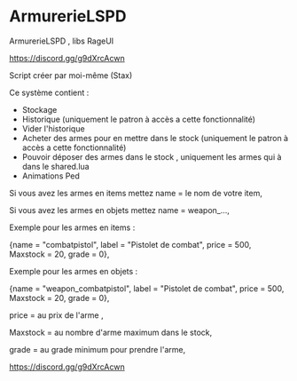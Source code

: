 # ArmurerieLSPD

ArmurerieLSPD , libs RageUI

https://discord.gg/g9dXrcAcwn

Script créer par moi-même (Stax)


Ce système contient : 
  - Stockage 
  - Historique (uniquement le patron à accès a cette fonctionnalité)
  - Vider l'historique 
  - Acheter des armes pour en mettre dans le stock (uniquement le patron à accès a cette fonctionnalité)
  - Pouvoir déposer des armes dans le stock , uniquement les armes qui à dans le shared.lua 
  - Animations Ped

Si vous avez les armes en items mettez name = le nom de votre item,

Si vous avez les armes en objets mettez name = weapon_...,

Exemple pour les armes en items :

{name = "combatpistol", label = "Pistolet de combat", price = 500, Maxstock = 20, grade = 0},

Exemple pour les armes en objets :

{name = "weapon_combatpistol", label = "Pistolet de combat", price = 500, Maxstock = 20, grade = 0},

price = au prix de l'arme ,

Maxstock = au nombre d'arme maximum dans le stock,

grade = au grade minimum pour prendre l'arme,

https://discord.gg/g9dXrcAcwn 
